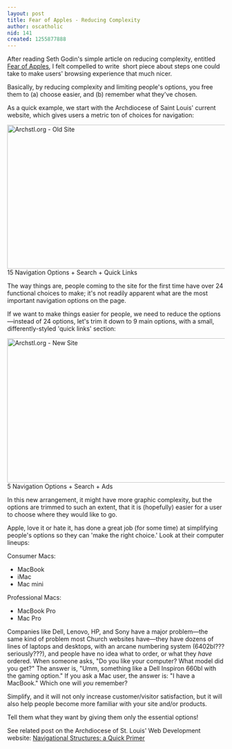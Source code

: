 ```yaml
---
layout: post
title: Fear of Apples - Reducing Complexity
author: oscatholic
nid: 141
created: 1255877888
---
```

<p>After reading Seth Godin&#39;s simple article on reducing complexity, entitled <a href="http://sethgodin.typepad.com/seths_blog/2009/10/fear-of-apples.html">Fear of Apples</a>, I felt compelled to write &nbsp;short piece about steps one could take to make users&#39; browsing experience that much nicer.</p>
<p>Basically, by reducing complexity and limiting people&#39;s options, you free them to (a) choose easier, and (b) remember what they&#39;ve chosen.</p>
<p>As a quick example, we start with the Archdiocese of Saint Louis&#39; current website, which gives users a metric ton of choices for navigation:</p>
<p class="rtecenter"><img alt="Archstl.org - Old Site" height="333" src="/sites/opensourcecatholic.com/files/user-uploads/oscatholic/archstl-old-options.jpg" width="550" /><br />
15 Navigation Options + Search + Quick Links</p>
<p class="rteleft">The way things are, people coming to the site for the first time have over 24 functional choices to make; it&#39;s not readily apparent what are the most important navigation options on the page.</p>
<!--break-->
<p class="rteleft">If we want to make things easier for people, we need to reduce the options&mdash;instead of 24 options, let&#39;s trim it down to 9 main options, with a small, differently-styled &#39;quick links&#39; section:</p>
<p class="rtecenter"><img alt="Archstl.org - New Site" height="334" src="/sites/opensourcecatholic.com/files/user-uploads/oscatholic/archstl-new-options.jpg" width="550" /><br />
5 Navigation Options + Search + Ads</p>
<p class="rteleft">In this new arrangement, it might have more graphic complexity, but the options are trimmed to such an extent, that it is (hopefully) easier for a user to choose where they would like to go.</p>
<p class="rteleft">Apple, love it or hate it, has done a great job (for some time) at simplifying people&#39;s options so they can &#39;make the right choice.&#39; Look at their computer lineups:</p>
<p class="rteleft">Consumer Macs:</p>
<ul>
<li>MacBook</li>
<li>iMac</li>
<li>Mac mini</li>
</ul>
<p class="rteleft">Professional Macs:</p>
<ul>
<li>MacBook Pro</li>
<li>Mac Pro</li>
</ul>
<p class="rteleft">Companies like Dell, Lenovo, HP, and Sony have a major problem&mdash;the same kind of problem most Church websites have&mdash;they have dozens of lines of laptops and desktops, with an arcane numbering system (6402bl??? seriously???), and people have no idea what to order, or what they <em>have</em> ordered. When someone asks, &quot;Do you like your computer? What model did you get?&quot; The answer is, &quot;Umm, something like a Dell Inspiron 660bl with the gaming option.&quot; If you ask a Mac user, the answer is: &quot;I have a MacBook.&quot; Which one will <em>you</em> remember?</p>
<p class="rteleft">Simplify, and it will not only increase customer/visitor satisfaction, but it will also help people become more familiar with your site and/or products.</p>
<p class="rteleft">Tell them what they want by giving them only the essential options!</p>
<p class="rteleft">See related post on the Archdiocese of St. Louis&#39; Web Development website: <a href="http://archstl.org/webdev/imagegallery/navigational-structures-quick-prime">Navigational Structures: a Quick Primer</a></p>
